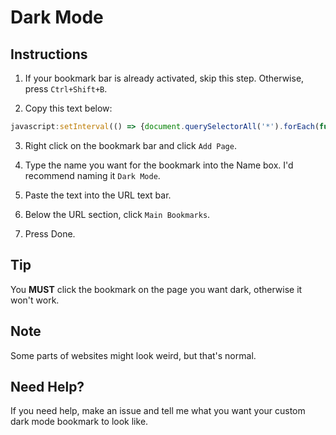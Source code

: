 # Dark Mode

## Instructions

1. If your bookmark bar is already activated, skip this step. Otherwise, press `Ctrl+Shift+B`.

2. Copy this text below:
```js
javascript:setInterval(() => {document.querySelectorAll('*').forEach(function(element){element.style.backgroundColor="#181a1b";element.style.color="#FFFFFF";element.style.borderColor="#000";})},100)
```

3. Right click on the bookmark bar and click `Add Page`.

4. Type the name you want for the bookmark into the Name box. I'd recommend naming it `Dark Mode`.

5. Paste the text into the URL text bar.

6. Below the URL section, click `Main Bookmarks`.

7. Press Done.

## Tip

You **MUST** click the bookmark on the page you want dark, otherwise it won't work.

## Note

Some parts of websites might look weird, but that's normal.

## Need Help?

If you need help, make an issue and tell me what you want your custom dark mode bookmark to look like.
